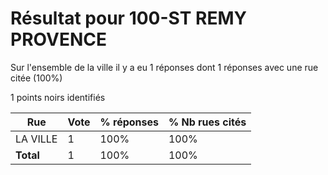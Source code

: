 # Résultat pour 100-ST REMY PROVENCE

Sur l'ensemble de la ville il y a eu 1 réponses dont 1 réponses avec une rue citée (100%)

1 points noirs identifiés

| Rue | Vote | % réponses | % Nb rues cités|
|-----|------|------------|----------------|
| LA VILLE | 1 | 100% | 100%|
| **Total** | 1 | 100% | 100%|
